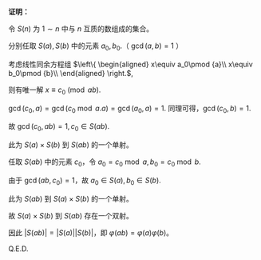 **证明：**

令 $S(n)$ 为 $1\sim n$ 中与 $n$ 互质的数组成的集合。

分别任取 $S(a),S(b)$ 中的元素 $a_0,b_0$.（ $\gcd(a,b)=1$ ）

考虑线性同余方程组 $\left\{
\begin{aligned}
				x\equiv a_0\pmod {a}\\
				x\equiv b_0\pmod {b}\\
\end{aligned}
\right.$,

则有唯一解 $x\equiv c_0\pmod {ab}$.

$\gcd(c_0,a)=\gcd(c_0\bmod a.a)=\gcd(a_0,a)=1$. 同理可得，$\gcd(c_0,b)=1$.

故 $\gcd(c_0,ab)=1,c_0\in S(ab)$.

此为 $S(a)\times S(b)$ 到 $S(ab)$ 的一个单射。

任取 $S(ab)$ 中的元素 $c_0$，令 $a_0=c_0\bmod a,b_0=c_0\bmod b$.

由于 $\gcd(ab,c_0)=1$，故 $a_0\in S(a),b_0\in S(b)$.

此为 $S(ab)$ 到 $S(a)\times S(b)$ 的一个单射。

故 $S(a)\times S(b)$ 到 $S(ab)$ 存在一个双射。

因此 $|S(ab)|=|S(a)||S(b)|$，即 $\varphi(ab)=\varphi(a)\varphi(b)$。

Q.E.D.
